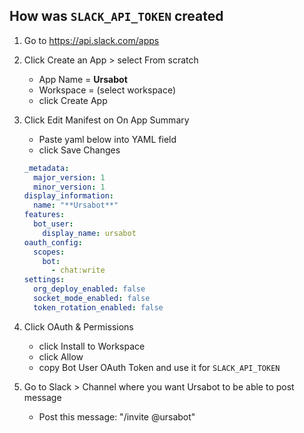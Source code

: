 ## How was `SLACK_API_TOKEN` created

1. Go to https://api.slack.com/apps

2. Click Create an App > select From scratch
    - App Name = **Ursabot**
    - Workspace = (select workspace)
    - click Create App

3. Click Edit Manifest on On App Summary
    - Paste yaml below into YAML field
    - click Save Changes

    ```yaml
    _metadata:
      major_version: 1
      minor_version: 1
    display_information:
      name: "**Ursabot**"
    features:
      bot_user:
        display_name: ursabot
    oauth_config:
      scopes:
        bot:
          - chat:write
    settings:
      org_deploy_enabled: false
      socket_mode_enabled: false
      token_rotation_enabled: false
    ```

4.  Click OAuth & Permissions
    - click Install to Workspace
    - click Allow
    - copy Bot User OAuth Token and use it for `SLACK_API_TOKEN`
 
5.  Go to Slack > Channel where you want Ursabot to be able to post message
    - Post this message: "/invite @ursabot"

